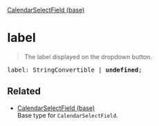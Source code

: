 [CalendarSelectField (base)](CalendarSelectField_base.md)

# label

> The label displayed on the dropdown button.

<pre class="docgen_signature">label: StringConvertible | <b>undefined</b>;</pre>

## Related

- [<!--{ref:type}-->CalendarSelectField (base)](CalendarSelectField_base.md) \
    Base type for `CalendarSelectField`.
